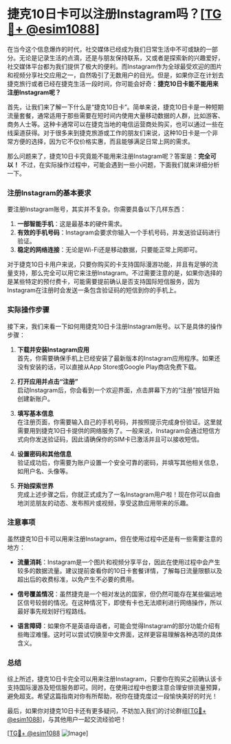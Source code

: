 # 捷克10日卡可以注册Instagram吗？[[TG💪+ @esim1088](https://t.me/s/esim1088)]

在当今这个信息爆炸的时代，社交媒体已经成为我们日常生活中不可或缺的一部分。无论是记录生活的点滴，还是与朋友保持联系，又或者是探索新的兴趣爱好，社交媒体平台都为我们提供了极大的便利。而Instagram作为全球最受欢迎的图片和视频分享社交应用之一，自然吸引了无数用户的目光。但是，如果你正在计划去捷克旅行或者已经在捷克生活一段时间，你可能会好奇：**捷克10日卡能不能用来注册Instagram呢？**

首先，让我们来了解一下什么是“捷克10日卡”。简单来说，捷克10日卡是一种短期流量套餐，通常适用于那些需要在短时间内使用大量移动数据的人群，比如游客、商务人士等。这种卡通常可以在捷克当地的电信运营商处购买，也可以通过一些在线渠道获得。对于很多来到捷克旅游或工作的朋友们来说，这种10日卡是一个非常方便的选择，因为它不仅价格实惠，而且能够满足日常上网的需求。

那么问题来了，捷克10日卡究竟能不能用来注册Instagram呢？答案是：**完全可以！** 不过，在实际操作过程中，可能会遇到一些小问题，下面我们就来详细分析一下。

### 注册Instagram的基本要求

要注册Instagram账号，其实并不复杂。你需要具备以下几样东西：

1. **一部智能手机**：这是最基本的硬件需求。
2. **有效的手机号码**：Instagram会要求你输入一个手机号码，并发送验证码进行验证。
3. **稳定的网络连接**：无论是Wi-Fi还是移动数据，只要能正常上网即可。

对于捷克10日卡用户来说，只要你购买的卡支持国际漫游功能，并且有足够的流量支持，那么完全可以用它来注册Instagram。不过需要注意的是，如果你选择的是某些特定的预付费卡，可能需要提前确认是否支持国际短信服务，因为Instagram在注册时会发送一条包含验证码的短信到你的手机上。

### 实际操作步骤

接下来，我们来看一下如何用捷克10日卡注册Instagram账号。以下是具体的操作步骤：

1. **下载并安装Instagram应用**  
   首先，你需要确保手机上已经安装了最新版本的Instagram应用程序。如果还没有安装的话，可以直接从App Store或Google Play商店免费下载。

2. **打开应用并点击“注册”**  
   启动Instagram后，你会看到一个欢迎界面，点击屏幕下方的“注册”按钮开始创建新账户。

3. **填写基本信息**  
   在注册页面，你需要输入自己的手机号码，并按照提示完成身份验证。这里就需要用到捷克10日卡提供的网络服务了。一般来说，Instagram会通过短信方式向你发送验证码，因此请确保你的SIM卡已激活并且可以接收短信。

4. **设置密码和其他信息**  
   验证成功后，你需要为账户设置一个安全可靠的密码，并填写其他相关信息，如用户名、头像等。

5. **开始探索世界**  
   完成上述步骤之后，你就正式成为了一名Instagram用户啦！现在你可以自由地浏览朋友的动态、发布照片或视频，享受这款应用带来的乐趣。

### 注意事项

虽然捷克10日卡可以用来注册Instagram，但在使用过程中还是有一些需要注意的地方：

- **流量消耗**：Instagram是一个图片和视频分享平台，因此在使用过程中会产生较多的数据流量。建议提前查看你的10日卡套餐详情，了解每日流量限额以及超出后的收费标准，以免产生不必要的费用。
  
- **信号覆盖情况**：虽然捷克是一个相对发达的国家，但仍然可能存在某些偏远地区信号较弱的情况。在这种情况下，即使有卡也无法顺利进行网络操作，所以最好事先规划好行程路线。

- **语言障碍**：如果你不是英语母语者，可能会觉得Instagram的部分功能介绍有些晦涩难懂。这时可以尝试切换至中文界面，这样更容易理解各种选项的具体含义。

### 总结

综上所述，捷克10日卡完全可以用来注册Instagram，只要你在购买之前确认该卡支持国际漫游及短信服务即可。同时，在使用过程中也要注意合理安排流量预算，避免超支。希望这篇指南对你有所帮助，祝你在捷克度过一段愉快美好的时光！

最后，如果你对捷克10日卡还有更多疑问，不妨加入我们的讨论群组[[TG💪+ @esim1088](https://t.me/s/esim1088)]，与其他用户一起交流经验吧！

[[TG💪+ @esim1088](https://t.me/s/esim1088) ![Image](https://i.postimg.cc/4NQfJmqS/Snipaste-2025-05-13-00-14-12.png)]